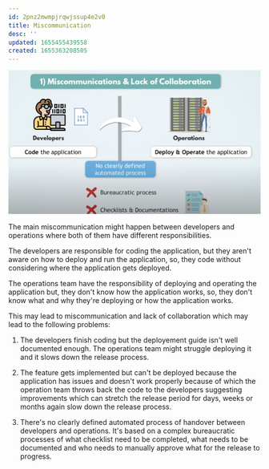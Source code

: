 ```yaml
---
id: 2pnz2mwmpjrqwjssup4e2v0
title: Miscommunication
desc: ''
updated: 1655455439558
created: 1655363208505
---
```


![Miscommunication](/assets/images/2022-06-17-12-48-32.png)

The main miscommunication might happen between developers and operations where both of them have different responsibilities.

The developers are responsible for coding the application, but they aren't aware on how to deploy and run the application, so, they code without considering where the application gets deployed.

The operations team have the responsibility of deploying and operating the application but, they don't know how the application works, so, they don't know what and why they're deploying or how the application works.

This may lead to miscommunication and lack of collaboration which may lead to the following problems:

1. The developers finish coding but the deployement guide isn't well documented enough. The operations team might struggle deploying it and it slows down the release process.

2. The feature gets implemented but can't be deployed because the application has issues and doesn't work properly because of which the operation team throws back the code to the developers suggesting improvements which can stretch the release period for days, weeks or months again slow down the release process.

3. There's no clearly defined automated process of handover between developers and operations. It's based on a complex bureaucratic processes of what checklist need to be completed, what needs to be documented and who needs to manually approve what for the release to progress.
